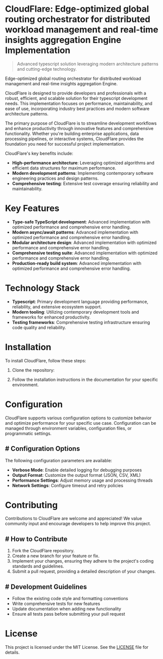 <!-- fallback_CloudFlare_20251015194554_32961 -->

# CloudFlare: Edge-optimized global routing orchestrator for distributed workload management and real-time insights aggregation Engine Implementation
> Advanced typescript solution leveraging modern architecture patterns and cutting-edge technology.

Edge-optimized global routing orchestrator for distributed workload management and real-time insights aggregation Engine.

CloudFlare is designed to provide developers and professionals with a robust, efficient, and scalable solution for their typescript development needs. This implementation focuses on performance, maintainability, and ease of use, incorporating industry best practices and modern software architecture patterns.

The primary purpose of CloudFlare is to streamline development workflows and enhance productivity through innovative features and comprehensive functionality. Whether you're building enterprise applications, data processing pipelines, or interactive systems, CloudFlare provides the foundation you need for successful project implementation.

CloudFlare's key benefits include:

* **High-performance architecture**: Leveraging optimized algorithms and efficient data structures for maximum performance.
* **Modern development patterns**: Implementing contemporary software engineering practices and design patterns.
* **Comprehensive testing**: Extensive test coverage ensuring reliability and maintainability.

# Key Features

* **Type-safe TypeScript development**: Advanced implementation with optimized performance and comprehensive error handling.
* **Modern async/await patterns**: Advanced implementation with optimized performance and comprehensive error handling.
* **Modular architecture design**: Advanced implementation with optimized performance and comprehensive error handling.
* **Comprehensive testing suite**: Advanced implementation with optimized performance and comprehensive error handling.
* **Production-ready build system**: Advanced implementation with optimized performance and comprehensive error handling.

# Technology Stack

* **Typescript**: Primary development language providing performance, reliability, and extensive ecosystem support.
* **Modern tooling**: Utilizing contemporary development tools and frameworks for enhanced productivity.
* **Testing frameworks**: Comprehensive testing infrastructure ensuring code quality and reliability.

# Installation

To install CloudFlare, follow these steps:

1. Clone the repository:


2. Follow the installation instructions in the documentation for your specific environment.

# Configuration

CloudFlare supports various configuration options to customize behavior and optimize performance for your specific use case. Configuration can be managed through environment variables, configuration files, or programmatic settings.

## # Configuration Options

The following configuration parameters are available:

* **Verbose Mode**: Enable detailed logging for debugging purposes
* **Output Format**: Customize the output format (JSON, CSV, XML)
* **Performance Settings**: Adjust memory usage and processing threads
* **Network Settings**: Configure timeout and retry policies

# Contributing

Contributions to CloudFlare are welcome and appreciated! We value community input and encourage developers to help improve this project.

## # How to Contribute

1. Fork the CloudFlare repository.
2. Create a new branch for your feature or fix.
3. Implement your changes, ensuring they adhere to the project's coding standards and guidelines.
4. Submit a pull request, providing a detailed description of your changes.

## # Development Guidelines

* Follow the existing code style and formatting conventions
* Write comprehensive tests for new features
* Update documentation when adding new functionality
* Ensure all tests pass before submitting your pull request

# License

This project is licensed under the MIT License. See the [LICENSE](https://github.com/lisaantal/CloudFlare/blob/main/LICENSE) file for details.
